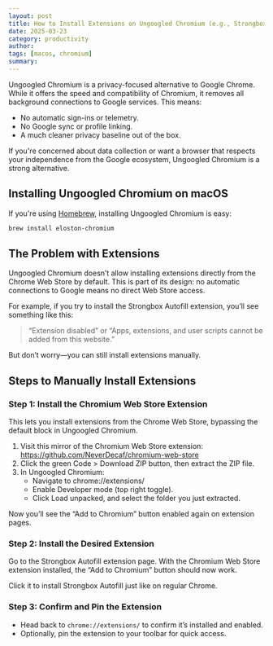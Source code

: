 ```yaml
---
layout: post
title: How to Install Extensions on Ungoogled Chromium (e.g., Strongbox Autofill)
date: 2025-03-23
category: productivity
author: 
tags: [macos, chromium]
summary: 
---
```


Ungoogled Chromium is a privacy-focused alternative to Google Chrome. While it offers the speed and compatibility of Chromium, it removes all background connections to Google services. This means:

- No automatic sign-ins or telemetry.
- No Google sync or profile linking.
- A much cleaner privacy baseline out of the box.

If you're concerned about data collection or want a browser that respects your independence from the Google ecosystem, Ungoogled Chromium is a strong alternative.

## Installing Ungoogled Chromium on macOS

If you're using [Homebrew](https://brew.sh), installing Ungoogled Chromium is easy:

```bash
brew install eloston-chromium
```

## The Problem with Extensions

Ungoogled Chromium doesn’t allow installing extensions directly from the Chrome Web Store by default. This is part of its design: no automatic connections to Google means no direct Web Store access.

For example, if you try to install the Strongbox Autofill extension, you’ll see something like this:

> “Extension disabled” or “Apps, extensions, and user scripts cannot be added from this website.”

But don’t worry—you can still install extensions manually.

## Steps to Manually Install Extensions

### Step 1: Install the Chromium Web Store Extension

This lets you install extensions from the Chrome Web Store, bypassing the default block in Ungoogled Chromium.
1. Visit this mirror of the Chromium Web Store extension:
https://github.com/NeverDecaf/chromium-web-store
2. Click the green Code > Download ZIP button, then extract the ZIP file.
3. In Ungoogled Chromium:
   * Navigate to chrome://extensions/
   * Enable Developer mode (top right toggle).
   * Click Load unpacked, and select the folder you just extracted.

Now you’ll see the “Add to Chromium” button enabled again on extension pages.

### Step 2: Install the Desired Extension

Go to the Strongbox Autofill extension page. With the Chromium Web Store extension installed, the “Add to Chromium” button should now work.

Click it to install Strongbox Autofill just like on regular Chrome.

### Step 3: Confirm and Pin the Extension
* Head back to `chrome://extensions/` to confirm it’s installed and enabled.
* Optionally, pin the extension to your toolbar for quick access.

